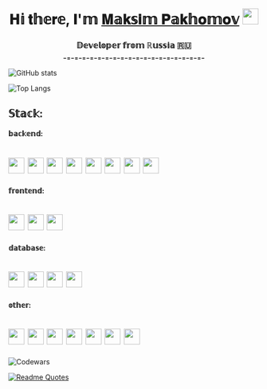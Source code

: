 <h1 align="center">𝐇𝕚 𝐭𝕙𝕖𝐫𝕖, 𝐈'𝕞 <a href="https://tgrm.github.io/maksimpakhomov1510" target="_blank">𝐌𝕒𝐤𝕤𝐢𝕞 𝐏𝕒𝐤𝕙𝐨𝕞𝐨𝕧</a> 
<img src="https://github.com/blackcater/blackcater/raw/main/images/Hi.gif" height="32"/></h1>
<h3 align="center">𝔻𝕖𝕧𝕖𝕝𝕠𝕡𝕖𝕣 𝕗𝕣𝕠𝕞 ℝ𝕦𝕤𝕤𝕚𝕒 🇷🇺<br>₋₌₋₌₋₌₋₌₋₌₋₌₋₌₋₌₋₌₋₌₋₌₋₌₋₌₋₌₋₌₋₌₋₌₋₌₋</h3>

![GitHub stats](https://github-readme-stats.vercel.app/api?username=MaksimPM&show_icons=true&bg_color=00000000&rank_icon=github&text_color=ffff99&title_color=0099ff&icon_color=0099ff)

![Top Langs](https://github-readme-stats.vercel.app/api/top-langs/?username=MaksimPM&hide_progress=true&bg_color=00000000&text_color=ffff99&title_color=0099ff&icon_color=0099ff)

<h2 align="left">𝕊𝕥𝕒𝕔𝕜:</h2>
<h4 align="left">𝕓𝕒𝕔𝕜𝕖𝕟𝕕:</h4>
<h1> 
<img src="https://img.shields.io/badge/go-%2300ADD8.svg?style=for-the-badge&logo=go&logoColor=white" height="32"/>
<img src="https://img.shields.io/badge/python-3670A0?style=for-the-badge&logo=python&logoColor=ffdd54" height="32"/>
<img src="https://img.shields.io/badge/django-%23092E20.svg?style=for-the-badge&logo=django&logoColor=white" height="32"/>
<img src="https://img.shields.io/badge/DJANGO-REST-ff1709?style=for-the-badge&logo=django&logoColor=white&color=ff1709&labelColor=gray" height="32"/>
<img src="https://img.shields.io/badge/FastAPI-005571?style=for-the-badge&logo=fastapi" height="32"/>
<img src="https://img.shields.io/badge/celery-%23a9cc54.svg?style=for-the-badge&logo=celery&logoColor=ddf4a4" height="32"/>
<img src="https://img.shields.io/badge/nginx-%23009639.svg?style=for-the-badge&logo=nginx&logoColor=white" height="32"/>
<img src="https://img.shields.io/badge/gunicorn-%298729.svg?style=for-the-badge&logo=gunicorn&logoColor=white" height="32"/>
</h1>
<h4 align="left">𝕗𝕣𝕠𝕟𝕥𝕖𝕟𝕕:</h4>
<h1> 
<img src="https://img.shields.io/badge/html5-%23E34F26.svg?style=for-the-badge&logo=html5&logoColor=white" height="32"/>
<img src="https://img.shields.io/badge/css3-%231572B6.svg?style=for-the-badge&logo=css3&logoColor=white" height="32"/>
<img src="https://img.shields.io/badge/bootstrap-%238511FA.svg?style=for-the-badge&logo=bootstrap&logoColor=white" height="32"/>
</h1>
<h4 align="left">𝕕𝕒𝕥𝕒𝕓𝕒𝕤𝕖:</h4>
<h1> 
<img src="https://img.shields.io/badge/postgres-%23316192.svg?style=for-the-badge&logo=postgresql&logoColor=white" height="32"/>
<img src="https://img.shields.io/badge/MongoDB-%234ea94b.svg?style=for-the-badge&logo=mongodb&logoColor=white" height="32"/>
<img src="https://img.shields.io/badge/mysql-%2300f.svg?style=for-the-badge&logo=mysql&logoColor=white" height="32"/>
<img src="https://img.shields.io/badge/sqlite-%2307405e.svg?style=for-the-badge&logo=sqlite&logoColor=white" height="32"/>
</h1>
<h4 align="left">𝕠𝕥𝕙𝕖𝕣:</h4>
<h1> 
<img src="https://img.shields.io/badge/-Swagger-%23Clojure?style=for-the-badge&logo=swagger&logoColor=white" height="32"/>
<img src="https://img.shields.io/badge/gitlab%20ci-%23181717.svg?style=for-the-badge&logo=gitlab&logoColor=white" height="32"/>
<img src="https://img.shields.io/badge/github%20actions-%232671E5.svg?style=for-the-badge&logo=githubactions&logoColor=white" height="32"/>
<img src="https://img.shields.io/badge/docker-%230db7ed.svg?style=for-the-badge&logo=docker&logoColor=white" height="32"/>
<img src="https://img.shields.io/badge/yaml-%23ffffff.svg?style=for-the-badge&logo=yaml&logoColor=151515" height="32"/>
<img src="https://img.shields.io/badge/Postman-FF6C37?style=for-the-badge&logo=postman&logoColor=white" height="32"/>
<img src="https://img.shields.io/badge/jira-%230A0FFF.svg?style=for-the-badge&logo=jira&logoColor=white" height="32"/>
</h1>

![Codewars](https://www.codewars.com/users/MaksimPM/badges/micro)

[![Readme Quotes](https://quotes-github-readme.vercel.app/api?type=horizontal&theme=dark)](https://github.com/piyushsuthar/github-readme-quotes)
